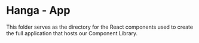 # Hanga - App

This folder serves as the directory for the React components used to create the full application that hosts our Component Library.

